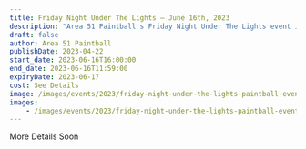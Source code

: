 ```yaml
---
title: Friday Night Under The Lights — June 16th, 2023
description: "Area 51 Paintball's Friday Night Under The Lights event is a night game played on its tireball field. Registration fees include day play on Saturday, as well as free camping for those wishing to stay the night. Get ready for an exciting weekend of paintball adventure!"
draft: false
author: Area 51 Paintball
publishDate: 2023-04-22
start_date: 2023-06-16T16:00:00
end_date: 2023-06-16T11:59:00
expiryDate: 2023-06-17
cost: See Details
image: /images/events/2023/friday-night-under-the-lights-paintball-event.png
images:
    - /images/events/2023/friday-night-under-the-lights-paintball-event.png
---
```


More Details Soon